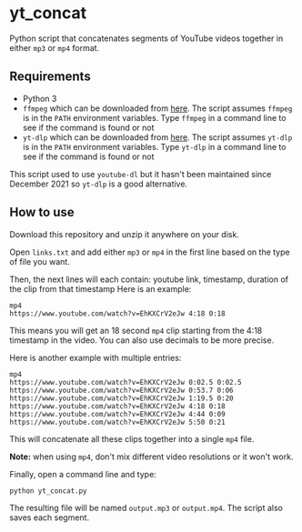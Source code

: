 # yt_concat
Python script that concatenates segments of YouTube videos together in either `mp3` or `mp4` format.

## Requirements
+ Python 3
+ `ffmpeg` which can be downloaded from [here](https://github.com/BtbN/FFmpeg-Builds/releases). The script assumes `ffmpeg` is in the `PATH` environment variables. Type `ffmpeg` in a command line to see if the command is found or not
+ `yt-dlp` which can be downloaded from [here](https://github.com/yt-dlp/yt-dlp/releases). The script assumes `yt-dlp` is in the `PATH` environment variables. Type `yt-dlp` in a command line to see if the command is found or not

This script used to use `youtube-dl` but it hasn't been maintained since December 2021 so `yt-dlp` is a good alternative.

## How to use
Download this repository and unzip it anywhere on your disk.

Open `links.txt` and add either `mp3` or `mp4` in the first line based on the type of file you want.

Then, the next lines will each contain: youtube link, timestamp, duration of the clip from that timestamp
Here is an example:
```
mp4
https://www.youtube.com/watch?v=EhKXCrV2eJw 4:18 0:18
```
This means you will get an 18 second `mp4` clip starting from the 4:18 timestamp in the video. You can also use decimals to be more precise.

Here is another example with multiple entries:
```
mp4
https://www.youtube.com/watch?v=EhKXCrV2eJw 0:02.5 0:02.5
https://www.youtube.com/watch?v=EhKXCrV2eJw 0:53.7 0:06
https://www.youtube.com/watch?v=EhKXCrV2eJw 1:19.5 0:20
https://www.youtube.com/watch?v=EhKXCrV2eJw 4:18 0:18
https://www.youtube.com/watch?v=EhKXCrV2eJw 4:44 0:09
https://www.youtube.com/watch?v=EhKXCrV2eJw 5:50 0:21
```
This will concatenate all these clips together into a single `mp4` file.

**Note:** when using `mp4`, don't mix different video resolutions or it won't work.

Finally, open a command line and type:
```
python yt_concat.py
```

The resulting file will be named `output.mp3` or `output.mp4`. The script also saves each segment.
